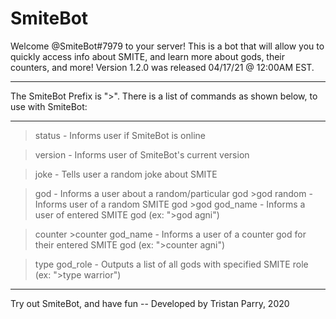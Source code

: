 # SmiteBot

Welcome @SmiteBot#7979 to your server! This is a bot that will allow you to quickly access info about SMITE,
and learn more about gods, their counters, and more! Version 1.2.0 was released 04/17/21 @ 12:00AM EST.

----------------------------------------------------------------------------------------------------------------------------------

The SmiteBot Prefix is ">". There is a list of commands as shown below, to use with SmiteBot:

----------------------------------------------------------------------------------------------------------------------------------

>status - Informs user if SmiteBot is online

>version - Informs user of SmiteBot's current version

>joke - Tells user a random joke about SMITE

>god - Informs a user about a random/particular god
      >god random - Informs user of a random SMITE god
      >god god_name - Informs a user of entered SMITE god (ex: ">god agni")

>counter
      >counter god_name - Informs a user of a counter god for their entered SMITE god (ex: ">counter agni")

>type god_role - Outputs a list of all gods with specified SMITE role (ex: ">type warrior")

----------------------------------------------------------------------------------------------------------------------------------

Try out SmiteBot, and have fun -- Developed by Tristan Parry, 2020
